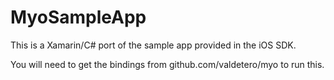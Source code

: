 MyoSampleApp
============
This is a Xamarin/C# port of the sample app provided in the iOS SDK.

You will need to get the bindings from github.com/valdetero/myo to run this.
